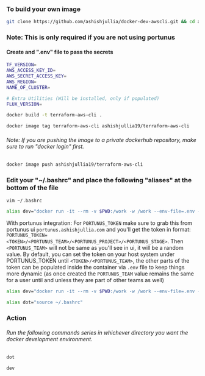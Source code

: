 ### To build your own image
```bash
git clone https://github.com/ashishjullia/docker-dev-awscli.git && cd ansible/single-liner
```

### Note: This is only required if you are not using portunus
#### Create and ".env" file to pass the secrets
```bash
TF_VERSION=
AWS_ACCESS_KEY_ID=
AWS_SECRET_ACCESS_KEY=
AWS_REGION=
NAME_OF_CLUSTER=

# Extra Utilities (Will be installed, only if populated)
FLUX_VERSION=
```
```bash
docker build -t terraform-aws-cli .
```
```bash
docker image tag terraform-aws-cli ashishjullia19/terraform-aws-cli
```
###### Note: If you are pushing the image to a private dockerhub repository, make sure to run "docker login" first.
```bash
docker image push ashishjullia19/terraform-aws-cli
```
### Edit your "~/.bashrc" and place the following "aliases" at the bottom of the file

```bash
vim ~/.bashrc
```

```bash
alias dev="docker run -it --rm -v $PWD:/work -w /work --env-file=.env --entrypoint /script.sh ashishjullia19/terraform-aws-cli"
```

With portunus integration:
For `PORTUNUS_TOKEN` make sure to grab this from portunus ui `portunus.ashishjullia.com` and you'll get the token in format:
`PORTUNUS_TOKEN=<TOKEN>/<PORTUNUS_TEAM>/<PORTUNUS_PROJECT>/<PORTUNUS_STAGE>`. Then `<PORTUNUS_TEAM>` will not be same as you'll see in ui, it will be a random value.
By default, you can set the token on your host system under PORTUNUS_TOKEN until `<TOKEN>/<PORTUNUS_TEAM>`, the other parts of the token can be populated inside the container via `.env` file to keep things more dynamic (as once created the `PORTUNUS_TEAM` value remains the same for a user until and unless they are part of other teams as well)
```bash
alias dev="docker run -it --rm -v $PWD:/work -w /work --env-file=.env -e PORTUNUS_TOKEN=$PORTUNUS_TOKEN --entrypoint /script.sh ashishjullia19/terraform-aws-cli"
```

```bash
alias dot="source ~/.bashrc"
```
### Action
###### Run the following commands series in whichever directory you want the docker development environment.

```bash
dot
```
```bash
dev
```
